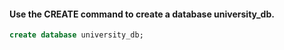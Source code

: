 ####  Use the CREATE command to create a database university_db.

```sql
create database university_db;
```